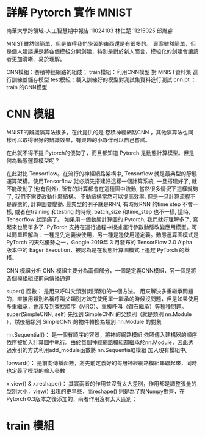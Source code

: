 # 詳解 Pytorch 實作 MNIST
南華大學跨領域-人工智慧期中報告
11024103 林仁楚 11215025 邱胤睿

MNIST雖然很簡單，但是值得我們學習的東西還是有很多的。
專案雖然簡單，但是個人建議還是將各個模組分開創建，特別是對於新人而言，模組化的創建會讓讀者更加清晰、易於理解。

CNN模組：卷積神經網路的組成；
train模組：利用CNN模型 對 MNIST資料集 進行訓練並儲存模型
test模組：載入訓練好的模型對測試集資料進行測試
cnn.pt ： train 的CNN模型
# CNN 模組
MNIST的辨識演算法很多，在此提供的是 卷積神經網路CNN ，其他演算法也同樣可以取得很好的辨識效果，有興趣的小夥伴可以自己嘗試。

在此就不得不提 Pytorch的優勢了，而且都知道 Pytorch 是動態計算模型。但是何為動態運算模型呢？

在此對比 Tensorflow。在流行的神經網路架構中, Tensorflow 就是最典型的靜態運算架構。使用Tensorflow 就必須先搭建好這樣一個計算系統, 一旦搭建好了, 就不能改動了(也有例外), 所有的計算都會在這種圖中流動, 當然很多情況下這樣就夠了, 我們不需要改動什麼結構。
不動結構當然可以提高效率. 但是一旦計算流程不是靜態的, 計算圖要變動. 最典型的例子就是RNN, 有時候RNN 的time step 不會一樣, 或者在training 和testing 的時候, batch_size 和time_step 也不一樣, 這時, Tensorflow 就頭痛了。
如果用一個動態計算圖的 Pytorch, 我們就好理解多了, 寫起來也簡單多了. PyTorch 支持在運行過程中根據運行參數動態改變應用模型。可以簡單理解為：一種是先定義後使用，另一種是邊使用邊定義。動態運算圖模式是 PyTorch 的天然優勢之一，Google 2019年 3 月發布的 TensorFlow 2.0 Alpha 版本中的 Eager Execution，被認為是在動態計算圖模式上追趕 PyTorch 的舉措。

CNN 模組分析
CNN 模組主要分為兩個部分，一個是定義CNN模組，另一個是將各個模組組成前向傳播通道

super() 函數： 是用來呼叫父類別(超類別)的一個方法。
用來解決多重繼承問題的，直接用類別名稱呼叫父類別方法在使用單一繼承的時候沒問題，但是如果使用多重繼承，會涉及到查找順序（MRO）、重複呼叫（鑽石繼承）等種種問題。
super(SimpleCNN, self) 先找到 SimpleCNN 的父類別（就是類別 nn.Module ），然後把類別 SimpleCNN 的物件轉換為類別 nn.Module 的對象

nn.Sequential()： 是一個有順序的容器，將神經網路模組 依照傳入建構器的順序依序被加入計算圖中執行。由於每個神經網路模組都繼承於nn.Module，因此透過索引的方式利用add_module函數將 nn.Sequential()模組 加入現有模組中。

forward()： 是前向傳播函數，將先前定義好的每層神經網路模組串聯起來，同時也定義了模型的輸入參數

x.view() & x.reshape()： 其實兩者的作用並沒有太大差別，作用都是調整張量的型別大小，view() 出現的更早些，而reshape() 則是為了與Numpy對齊，在Pytorch 0.3版本之後添加的，兩者作用沒有太大區別；
# train 模組
